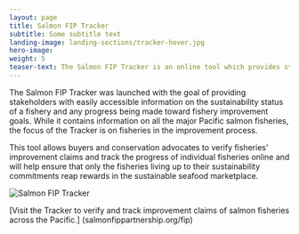 ```yaml
---
layout: page 
title: Salmon FIP Tracker
subtitle: Some subtitle text
landing-image: landing-sections/tracker-hover.jpg
hero-image:
weight: 5
teaser-text: The Salmon FIP Tracker is an online tool which provides stakeholders with easily accessible information on the sustainability status of a fishery and any progress being made toward fishery improvement goals.
---
```


The Salmon FIP Tracker was launched with the goal of providing stakeholders with easily accessible information on the sustainability status of a fishery and any progress being made toward fishery improvement goals. While it contains information on all the major Pacific salmon fisheries, the focus of the Tracker is on fisheries in the improvement process. 

This tool allows buyers and conservation advocates to verify fisheries’ improvement claims and track the progress of individual fisheries online and will help ensure that only the fisheries living up to their sustainability commitments reap rewards in the sustainable seafood marketplace.

![Salmon FIP Tracker](https://s3-us-west-2.amazonaws.com/staticassets.oceanoutcomes.org/hero+photos/trackerhero.jpg)

[Visit the Tracker to verify and track improvement claims of salmon fisheries across the Pacific.] (salmonfippartnership.org/fip) 
		
